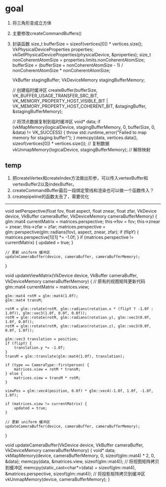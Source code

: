 # goal

 1. 将三角形变成立方体
 2. 主要修改createCommandBuffers()
 3. 封装函数
    size_t bufferSize = sizeof(vertices[0]) * vertices.size();
    VkPhysicalDeviceProperties properties;
    vkGetPhysicalDeviceProperties(physicalDevice, &properties);
    size_t nonCoherentAtomSize = properties.limits.nonCoherentAtomSize;
    bufferSize = (bufferSize + nonCoherentAtomSize - 1) / nonCoherentAtomSize * nonCoherentAtomSize;

    VkBuffer stagingBuffer;
    VkDeviceMemory stagingBufferMemory;

    // 创建临时缓冲区
    createBuffer(bufferSize, VK_BUFFER_USAGE_TRANSFER_SRC_BIT,
        VK_MEMORY_PROPERTY_HOST_VISIBLE_BIT | VK_MEMORY_PROPERTY_HOST_COHERENT_BIT,
        &stagingBuffer, &stagingBufferMemory);

    // 将顶点数据复制到临时缓冲区
    void* data;
    if (vkMapMemory(logicalDevice, stagingBufferMemory, 0, bufferSize, 0, &data) != VK_SUCCESS) {
        throw std::runtime_error("Failed to map memory for staging buffer!");
    }
    memcpy(data, vertices.data(), sizeof(vertices[0]) * vertices.size()); // 复制数据
    vkUnmapMemory(logicalDevice, stagingBufferMemory); // 解除映射


## temp
1. 把createVertex和createIndex方法做出形参，可以传入vertexBuffer和vertexBuffer2以及indexBuffer。
2. createCommandBuffer最后一段绑定管线和渲染也可以做一个函数传入？
3. createpipeline的函数太丑了，需要优化

---
void setPerspective(float fov, float aspect, float znear, float zfar, VkDevice device, VkBuffer cameraBuffer, VkDeviceMemory cameraBufferMemory) {
    glm::mat4 currentMatrix = matrices.perspective;
    this->fov = fov;
    this->znear = znear;
    this->zfar = zfar;
    matrices.perspective = glm::perspective(glm::radians(fov), aspect, znear, zfar);
    if (flipY) {
        matrices.perspective[1][1] *= -1.0f;
    }
    if (matrices.perspective != currentMatrix) {
        updated = true;
    }

    // 更新 uniform 缓冲区
    updateCameraBuffer(device, cameraBuffer, cameraBufferMemory);
}

void updateViewMatrix(VkDevice device, VkBuffer cameraBuffer, VkDeviceMemory cameraBufferMemory) {
    // 原有的视图矩阵更新代码
    glm::mat4 currentMatrix = matrices.view;

    glm::mat4 rotM = glm::mat4(1.0f);
    glm::mat4 transM;

    rotM = glm::rotate(rotM, glm::radians(rotation.x * (flipY ? -1.0f : 1.0f)), glm::vec3(1.0f, 0.0f, 0.0f));
    rotM = glm::rotate(rotM, glm::radians(rotation.y), glm::vec3(0.0f, 1.0f, 0.0f));
    rotM = glm::rotate(rotM, glm::radians(rotation.z), glm::vec3(0.0f, 0.0f, 1.0f));

    glm::vec3 translation = position;
    if (flipY) {
        translation.y *= -1.0f;
    }
    transM = glm::translate(glm::mat4(1.0f), translation);

    if (type == CameraType::firstperson) {
        matrices.view = rotM * transM;
    } else {
        matrices.view = transM * rotM;
    }

    viewPos = glm::vec4(position, 0.0f) * glm::vec4(-1.0f, 1.0f, -1.0f, 1.0f);

    if (matrices.view != currentMatrix) {
        updated = true;
    }

    // 更新 uniform 缓冲区
    updateCameraBuffer(device, cameraBuffer, cameraBufferMemory);
}

void updateCameraBuffer(VkDevice device, VkBuffer cameraBuffer, VkDeviceMemory cameraBufferMemory) {
    void* data;
    vkMapMemory(device, cameraBufferMemory, 0, sizeof(glm::mat4) * 2, 0, &data);
    memcpy(data, &matrices.view, sizeof(glm::mat4)); // 将视图矩阵拷贝到缓冲区
    memcpy(static_cast<char*>(data) + sizeof(glm::mat4), &matrices.perspective, sizeof(glm::mat4)); // 将投影矩阵拷贝到缓冲区
    vkUnmapMemory(device, cameraBufferMemory);
}



<!--stackedit_data:
eyJoaXN0b3J5IjpbMTczMjEwMTUwNywxNjQ3NzcxODA1LC03NT
k4OTMwNl19
-->